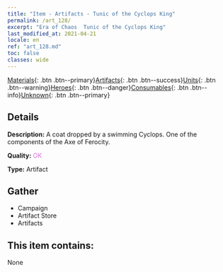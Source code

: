```yaml
---
title: "Item - Artifacts - Tunic of the Cyclops King"
permalink: /art_128/
excerpt: "Era of Chaos  Tunic of the Cyclops King"
last_modified_at: 2021-04-21
locale: en
ref: "art_128.md"
toc: false
classes: wide
---
```

 [Materials](/Items/){: .btn .btn--primary}[Artifacts](/Items/Artifacts/){: .btn .btn--success}[Units](/Items/Units/){: .btn .btn--warning}[Heroes](/Items/Heroes/){: .btn .btn--danger}[Consumables](/Items/Consumables/){: .btn .btn--info}[Unknown](/Items/Unknown/){: .btn .btn--primary}

## Details
 **Description:** A coat dropped by a swimming Cyclops. One of the components of the Axe of Ferocity.

 **Quality:** <span style="color: #DA70D6">OK</span>

 **Type:** Artifact

## Gather

*    Campaign 
*    Artifact Store 
*    Artifacts 

## This item contains:

  None

